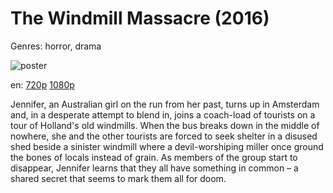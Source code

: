 # The Windmill Massacre (2016)

Genres: horror, drama

![poster](http://image.tmdb.org/t/p/w500/mkMpC1rVEnOFKoCuxXZE2cBgakp.jpg)

en:
  [720p](magnet:?xt=urn:btih:1F963FA922C586E21BB55F88F6D9198160B8FF11&tr=udp://glotorrents.pw:6969/announce&tr=udp://tracker.opentrackr.org:1337/announce&tr=udp://torrent.gresille.org:80/announce&tr=udp://tracker.openbittorrent.com:80&tr=udp://tracker.coppersurfer.tk:6969&tr=udp://tracker.leechers-paradise.org:6969&tr=udp://p4p.arenabg.ch:1337&tr=udp://tracker.internetwarriors.net:1337)
  [1080p](magnet:?xt=urn:btih:1AAC7E49169259F2584F1C644B48A361EBA457D4&tr=udp://glotorrents.pw:6969/announce&tr=udp://tracker.opentrackr.org:1337/announce&tr=udp://torrent.gresille.org:80/announce&tr=udp://tracker.openbittorrent.com:80&tr=udp://tracker.coppersurfer.tk:6969&tr=udp://tracker.leechers-paradise.org:6969&tr=udp://p4p.arenabg.ch:1337&tr=udp://tracker.internetwarriors.net:1337)
  


Jennifer, an Australian girl on the run from her past, turns up in Amsterdam and, in a desperate attempt to blend in, joins a coach-load of tourists on a tour of Holland's old windmills. When the bus breaks down in the middle of nowhere, she and the other tourists are forced to seek shelter in a disused shed beside a sinister windmill where a devil-worshiping miller once ground the bones of locals instead of grain. As members of the group start to disappear, Jennifer learns that they all have something in common – a shared secret that seems to mark them all for doom.